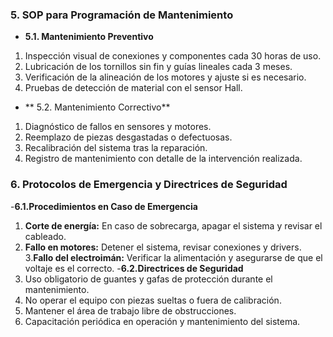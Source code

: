 ### **5. SOP para Programación de Mantenimiento**
- **5.1. Mantenimiento Preventivo**
1. Inspección visual de conexiones y componentes cada 30 horas de uso.
2. Lubricación de los tornillos sin fin y guías lineales cada 3 meses.
3. Verificación de la alineación de los motores y ajuste si es necesario.
4. Pruebas de detección de material con el sensor Hall.
- ** 5.2. Mantenimiento Correctivo**
1. Diagnóstico de fallos en sensores y motores.
2. Reemplazo de piezas desgastadas o defectuosas.
3. Recalibración del sistema tras la reparación.
4. Registro de mantenimiento con detalle de la intervención realizada.
### **6. Protocolos de Emergencia y Directrices de Seguridad**
-**6.1.Procedimientos en Caso de Emergencia** 
1. **Corte de energía:** En caso de sobrecarga, apagar el sistema y revisar el cableado.
2. **Fallo en motores:** Detener el sistema, revisar conexiones y drivers.
3.**Fallo del electroimán:** Verificar la alimentación y asegurarse de que el voltaje es el correcto.
-**6.2.Directrices de Seguridad** 
1. Uso obligatorio de guantes y gafas de protección durante el mantenimiento.
2. No operar el equipo con piezas sueltas o fuera de calibración.
3. Mantener el área de trabajo libre de obstrucciones.
4. Capacitación periódica en operación y mantenimiento del sistema.
